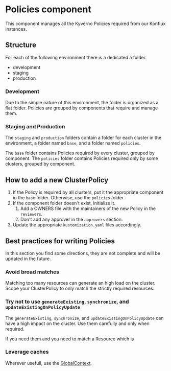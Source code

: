 # Policies component

This component manages all the Kyverno Policies required from our Konflux instances.

## Structure

For each of the following environment there is a dedicated a folder.
* development
* staging
* production

### Development

Due to the simple nature of this environment, the folder is organized as a flat folder.
Policies are grouped by components that require and manage them.

### Staging and Production

The `staging` and `production` folders contain a folder for each cluster in the environment, a folder named `base`, and a folder named `policies`.

The `base` folder contains Policies required by every cluster, grouped by component.
The `policies` folder contains Policies required only by some clusters, grouped by component.

## How to add a new ClusterPolicy

1. If the Policy is required by all clusters, put it the appropriate component in the `base` folder.
Otherwise, use the `policies` folder.
1. If the component folder doesn't exist, initialize it.
    1. Add a OWNERS file with the maintainers of the new Policy in the `reviewers`.
    1. Don't add any approver in the `approvers` section.
1. Update the appropriate `kustomization.yaml` files accordingly.

## Best practices for writing Policies

In this section you find some directions, they are not complete and will be updated in the future.

### Avoid broad matches

Matching too many resources can generate an high load on the cluster.
Scope your ClusterPolicy to only match the strictly required resources.

### Try not to use `generateExisting`, `synchronize`, and `updateExistingOnPolicyUpdate`

The `generateExisting`, `synchronize`, and `updateExistingOnPolicyUpdate` can have a high impact on the cluster.
Use them carefully and only when required. 

If you need them and you need to match a Resource which is 

### Leverage caches

Wherever usefull, use the [GlobalContext](https://release-1-13-0.kyverno.io/docs/writing-policies/external-data-sources/#global-context).
